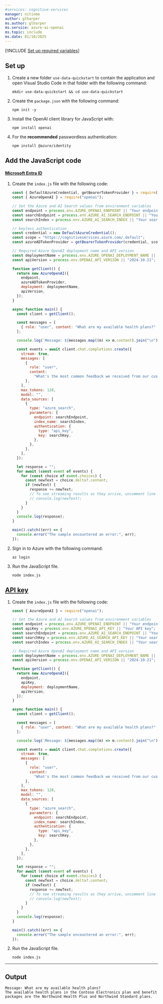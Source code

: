 ```yaml
---
#services: cognitive-services
manager: nitinme
author: glharper
ms.author: glharper
ms.service: azure-ai-openai
ms.topic: include
ms.date: 01/10/2025
---
```


[!INCLUDE [Set up required variables](./use-your-data-common-variables.md)]

## Set up
 
1. Create a new folder `use-data-quickstart` to contain the application and open Visual Studio Code in that folder with the following command:

    ```shell
    mkdir use-data-quickstart && cd use-data-quickstart
    ```
    
1. Create the `package.json` with the following command:

    ```shell
    npm init -y
    ```   

1. Install the OpenAI client library for JavaScript with:

    ```console
    npm install openai
    ```

1. For the **recommended** passwordless authentication:

    ```console
    npm install @azure/identity
    ```

## Add the JavaScript code

#### [Microsoft Entra ID](#tab/keyless)

1. Create the `index.js` file with the following code: 
    
    ```javascript
    const { DefaultAzureCredential, getBearerTokenProvider } = require("@azure/identity");
    const { AzureOpenAI } = require("openai");
    
    // Set the Azure and AI Search values from environment variables
    const endpoint = process.env.AZURE_OPENAI_ENDPOINT || "Your endpoint";
    const searchEndpoint = process.enV.AZURE_AI_SEARCH_ENDPOINT || "Your search endpoint";
    const searchIndex = process.env.AZURE_AI_SEARCH_INDEX || "Your search index";

    // keyless authentication    
    const credential = new DefaultAzureCredential();
    const scope = "https://cognitiveservices.azure.com/.default";
    const azureADTokenProvider = getBearerTokenProvider(credential, scope);

    // Required Azure OpenAI deployment name and API version
    const deploymentName = process.env.AZURE_OPENAI_DEPLOYMENT_NAME || "gpt-4";
    const apiVersion = process.env.OPENAI_API_VERSION || "2024-10-21";
    
    function getClient() {
      return new AzureOpenAI({
        endpoint,
        azureADTokenProvider,
        deployment: deploymentName,
        apiVersion,
      });
    }
    
    async function main() {
      const client = getClient();
    
      const messages = [
        { role: "user", content: "What are my available health plans?" },
      ];
    
      console.log(`Message: ${messages.map((m) => m.content).join("\n")}`);
    
      const events = await client.chat.completions.create({
        stream: true,
        messages: [
          {
            role: "user",
            content:
              "What's the most common feedback we received from our customers about the product?",
          },
        ],
        max_tokens: 128,
        model: "",
        data_sources: [
          {
            type: "azure_search",
            parameters: {
              endpoint: searchEndpoint,
              index_name: searchIndex,
              authentication: {
                type: "api_key",
                key: searchKey,
              },
            },
          },
        ],
      });
    
      let response = "";
      for await (const event of events) {
        for (const choice of event.choices) {
          const newText = choice.delta?.content;
          if (newText) {
            response += newText;
            // To see streaming results as they arrive, uncomment line below
            // console.log(newText);
          }
        }
      }
      console.log(response);
    }
    
    main().catch((err) => {
      console.error("The sample encountered an error:", err);
    });
    ```

1. Sign in to Azure with the following command:

    ```shell
    az login
    ```

1. Run the JavaScript file.

    ```shell
    node index.js
    ```

## [API key](#tab/api-key)

1. Create the `index.js` file with the following code: 
    
    ```javascript
    const { AzureOpenAI } = require("openai");
    
    // Set the Azure and AI Search values from environment variables
    const endpoint = process.env.AZURE_OPENAI_ENDPOINT || "Your endpoint";
    const apiKey = process.env.AZURE_OPENAI_API_KEY || "Your API key";
    const searchEndpoint = process.env.AZURE_AI_SEARCH_ENDPOINT || "Your search endpoint";
    const searchKey = process.env.AZURE_AI_SEARCH_API_KEY || "Your search key";
    const searchIndex = process.env.AZURE_AI_SEARCH_INDEX || "Your search index";
    
    // Required Azure OpenAI deployment name and API version
    const deploymentName = process.env.AZURE_OPENAI_DEPLOYMENT_NAME || "gpt-4";
    const apiVersion = process.env.OPENAI_API_VERSION || "2024-10-21";
    
    function getClient() {
      return new AzureOpenAI({
        endpoint,
        apiKey,
        deployment: deploymentName,
        apiVersion,
      });
    }
    
    async function main() {
      const client = getClient();
    
      const messages = [
        { role: "user", content: "What are my available health plans?" },
      ];
    
      console.log(`Message: ${messages.map((m) => m.content).join("\n")}`);
    
      const events = await client.chat.completions.create({
        stream: true,
        messages: [
          {
            role: "user",
            content:
              "What's the most common feedback we received from our customers about the product?",
          },
        ],
        max_tokens: 128,
        model: "",
        data_sources: [
          {
            type: "azure_search",
            parameters: {
              endpoint: searchEndpoint,
              index_name: searchIndex,
              authentication: {
                type: "api_key",
                key: searchKey,
              },
            },
          },
        ],
      });
    
      let response = "";
      for await (const event of events) {
        for (const choice of event.choices) {
          const newText = choice.delta?.content;
          if (newText) {
            response += newText;
            // To see streaming results as they arrive, uncomment line below
            // console.log(newText);
          }
        }
      }
      console.log(response);
    }
    
    main().catch((err) => {
      console.error("The sample encountered an error:", err);
    });
    ```

1. Run the JavaScript file.

    ```shell
    node index.js
    ```

---


## Output

```output
Message: What are my available health plans?
The available health plans in the Contoso Electronics plan and benefit packages are the Northwind Health Plus and Northwind Standard plans.

```

